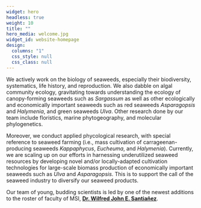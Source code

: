 ```yaml
---
widget: hero
headless: true
weight: 10
title: ""
hero_media: welcome.jpg
widget_id: website-homepage
design:
  columns: "1"
  css_style: null
  css_class: null
---
```

We actively work on the biology of seaweeds, especially their biodiversity, systematics, life history, and reproduction. We also dabble on algal community ecology, gravitating towards understanding the ecology of canopy-forming seaweeds such as *Sargassum* as well as other ecologically and economically important seaweeds such as red seaweeds *Asparagopsis* and *Halymenia*, and green seaweeds *Ulva*. Other research done by our team include floristics, marine phytogeography, and molecular phylogenetics.

Moreover, we conduct applied phycological research, with special reference to seaweed farming (i.e., mass cultivation of carrageenan-producing seaweeds *Kappaphycus*, *Eucheuma*, and *Halymenia*). Currently, we are scaling up on our efforts in harnessing underutilized seaweed resources by developing novel and/or locally-adapted cultivation technologies for large-scale biomass production of economically important seaweeds such as *Ulva* and *Asparagopsis*. This is to support the call of the seaweed industry to diversify our seaweed products.

Our team of young, budding scientists is led by one of the newest additions to the roster of faculty of MSI, **[Dr. Wilfred John E. Santiañez](https://scholar.google.com.ph/citations?user=7nHONlIAAAAJ&hl=en)**.